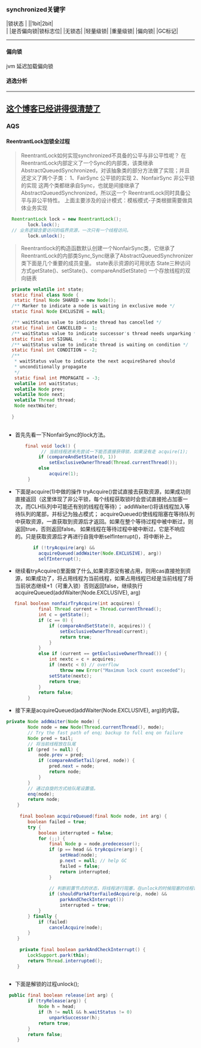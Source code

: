 ### synchronized关键字


|锁状态 |  ||1bit|2bit|  
|          |是否偏向锁|锁标志位|
|无锁态|
|轻量级锁|
|重量级锁|
|偏向锁|
|GC标记|

----------------------------------------------------------------------------------------------------------------------------

#### 偏向锁
 jvm 延迟加载偏向锁
#### 逃逸分析
----------------------------------------------------------------------------------------------------------------------------
[这个博客已经讲得很清楚了](https://blog.csdn.net/love905661433/article/details/82871531)
----------------------------------------------------------------------------------------------------------------------------
### AQS
#### ReentrantLock加锁全过程
> ReentrantLock如何实现synchronized不具备的公平与非公平性呢？
> 在ReentrantLock内部定义了一个Sync的内部类，该类继承AbstractQueuedSynchronized，对该抽象类的部分方法做了实现；并且还定义了两个子类：
> 1、FairSync 公平锁的实现
> 2、NonfairSync 非公平锁的实现
> 这两个类都继承自Sync，也就是间接继承了AbstractQueuedSynchronized，所以这一个
> ReentrantLock同时具备公平与非公平特性。
> 上面主要涉及的设计模式：模板模式-子类根据需要做具体业务实现

```java
  ReentrantLock lock = new ReentrantLock();
		lock.lock();
  // 业务逻辑含要访问的临界资源，一次只有一个线程访问。
		lock.unlock();
```
> Reentrantlock的构造函数默认创建一个NonfairSync类，它继承了ReentrantLock的内部类Sync,Sync继承了AbstractQueuedSynchronizer类下面是几个重要的成员变量。
> state表示资源的可用状态
> State三种访问方式getState()、setState()、compareAndSetState()
> 一个存放线程的双向链表
```JAVA
  private volatile int state;
  static final class Node {
   static final Node SHARED = new Node();
  /** Marker to indicate a node is waiting in exclusive mode */
  static final Node EXCLUSIVE = null;

  /** waitStatus value to indicate thread has cancelled */
  static final int CANCELLED =  1;
  /** waitStatus value to indicate successor's thread needs unparking */
  static final int SIGNAL    = -1;
  /** waitStatus value to indicate thread is waiting on condition */
  static final int CONDITION = -2;
  /**
   * waitStatus value to indicate the next acquireShared should
   * unconditionally propagate
   */
   static final int PROPAGATE = -3;
   volatile int waitStatus;
   volatile Node prev;
   volatile Node next;
   volatile Thread thread;
   Node nextWaiter;
   
  }
  
```
- 首先先看一下NonfairSync的lock方法。
```JAVA
       final void lock() {
             // 当前线程进来先尝试一下能否直接获得锁，如果没有走 acquire(1);
            if (compareAndSetState(0, 1))
                setExclusiveOwnerThread(Thread.currentThread());
            else
                acquire(1);
        }
```
- 下面是acquire(1)中做的操作
tryAcquire()尝试直接去获取资源，如果成功则直接返回（这里体现了非公平锁，每个线程获取锁时会尝试直接抢占加塞一次，而CLH队列中可能还有别的线程在等待）；
addWaiter()将该线程加入等待队列的尾部，并标记为独占模式；
acquireQueued()使线程阻塞在等待队列中获取资源，一直获取到资源后才返回。如果在整个等待过程中被中断过，则返回true，否则返回false。
如果线程在等待过程中被中断过，它是不响应的。只是获取资源后才再进行自我中断selfInterrupt()，将中断补上。
```java
          if (!tryAcquire(arg) &&
            acquireQueued(addWaiter(Node.EXCLUSIVE), arg))
            selfInterrupt();
```
- 继续看tryAcquire()里面做了什么,如果资源没有被占用，则用cas直接抢到资源，如果成功了，将占用线程为当前线程，如果占用线程已经是当前线程了将当前状态继续+1（可重入锁）否则返回false，继续执行acquireQueued(addWaiter(Node.EXCLUSIVE), arg)
```java
   final boolean nonfairTryAcquire(int acquires) {
            final Thread current = Thread.currentThread();
            int c = getState();
            if (c == 0) {
                if (compareAndSetState(0, acquires)) {
                    setExclusiveOwnerThread(current);
                    return true;
                }
            }
            else if (current == getExclusiveOwnerThread()) {
                int nextc = c + acquires;
                if (nextc < 0) // overflow
                    throw new Error("Maximum lock count exceeded");
                setState(nextc);
                return true;
            }
            return false;
        }
``` 
- 接下来是acquireQueued(addWaiter(Node.EXCLUSIVE), arg)的内容。
```java
private Node addWaiter(Node mode) {
        Node node = new Node(Thread.currentThread(), mode);
        // Try the fast path of enq; backup to full enq on failure
        Node pred = tail;
        // 将当前线程放在队尾
        if (pred != null) {
            node.prev = pred;
            if (compareAndSetTail(pred, node)) {
                pred.next = node;
                return node;
            }
        }
        // 通过自旋的方式给队尾设置值。
        enq(node);
        return node;
    }
    
     final boolean acquireQueued(final Node node, int arg) {
        boolean failed = true;
        try {
            boolean interrupted = false;
            for (;;) {
                final Node p = node.predecessor();
                if (p == head && tryAcquire(arg)) {
                    setHead(node);
                    p.next = null; // help GC
                    failed = false;
                    return interrupted;
                }
                
                // 判断前置节点的状态，将线程进行阻塞，在unlock的时候阻塞的线程将被唤醒
                if (shouldParkAfterFailedAcquire(p, node) &&
                    parkAndCheckInterrupt())
                    interrupted = true;
            }
        } finally {
            if (failed)
                cancelAcquire(node);
        }
    }
    
     private final boolean parkAndCheckInterrupt() {
        LockSupport.park(this);
        return Thread.interrupted();
    }
    

```
- 下面是解锁的过程unlock();
```java
 public final boolean release(int arg) {
        if (tryRelease(arg)) {
            Node h = head;
            if (h != null && h.waitStatus != 0)
                unparkSuccessor(h);
            return true;
        }
        return false;
    }

```
